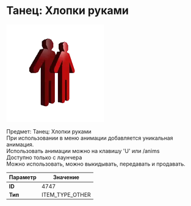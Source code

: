 # Танец: Хлопки руками

![Item Image](../img/4747.webp?raw=true)

Предмет: Танец: Хлопки руками<br>При использовании в меню анимации добавляется уникальная анимация.<br>Использовать анимации можно на клавишу 'U' или /anims<br>Доступно только с лаунчера<br>Можно использовать, можно выкидывать, передавать и продавать.


| Параметр | Значение |
|----------|----------|
| **ID** | 4747 |
| **Тип** | ITEM_TYPE_OTHER |

